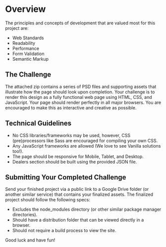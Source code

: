 # Overview

The principles and concepts of development that are valued most for this project are:

* Web Standards
* Readability
* Performance
* Form Validation
* Semantic Markup

## The Challenge

The attached zip contains a series of PSD files and supporting assets that illustrate how the page should look upon completion. Your challenge is to render this design as a fully functional web page using HTML, CSS, and JavaScript. Your page should render perfectly in all major browsers. You are encouraged to make this as interactive and creative as possible.

## Technical Guidelines

* No CSS libraries/frameworks may be used, however, CSS (pre)processors like Sass are encouraged for compiling your own CSS.
* Any JavaScript frameworks are allowed (We love to see Vanilla solutions too!).
* The page should be responsive for Mobile, Tablet, and Desktop.
* Dealers section should be built using the provided JSON file.

## Submitting Your Completed Challenge

Send your finished project via a public link to a Google Drive folder (or another similar service) that contains your finalized assets. The finalized project should follow the following specs:

* Excludes the node_modules directory (or other similar package manager directories).
* Should have a distribution folder that can be viewed directly in a browser.
* Should not require a build process to view the site.

Good luck and have fun!